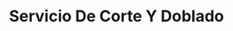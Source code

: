 ---
title: "Servicio De Corte Y Doblado"
url: /trujillo/servicio-de-corte-y-doblado/
shop: Autowerkstatt
---